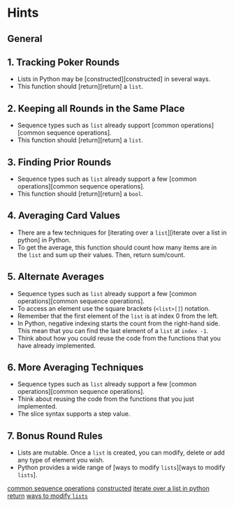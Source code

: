 # Hints

## General

## 1. Tracking Poker Rounds

- Lists in Python may be [constructed][constructed] in several ways.
- This function should [return][return] a `list`.

## 2. Keeping all Rounds in the Same Place

- Sequence types such as `list` already support [common operations][common sequence operations].
- This function should [return][return] a `list`.

## 3. Finding Prior Rounds

- Sequence types such as `list` already support a few [common operations][common sequence operations].
- This function should [return][return] a `bool`.

## 4. Averaging Card Values

- There are a few techniques for [iterating over a `list`][iterate over a list in python] in Python.
- To get the average, this function should count how many items are in the `list` and sum up their values. Then, return sum/count.

## 5. Alternate Averages

- Sequence types such as `list` already support a few [common operations][common sequence operations].
- To access an element use the square brackets (`<list>[]`) notation.
- Remember that the first element of the `list` is at index 0 from the left.
- In Python, negative indexing starts the count from the right-hand side. This mean that you can find the last element of a `list` at `index -1`.
- Think about how you could reuse the code from the functions that you have already implemented.

## 6. More Averaging Techniques

- Sequence types such as `list` already support a few [common operations][common sequence operations].
- Think about reusing the code from the functions that you just implemented.
- The slice syntax supports a step value.

## 7. Bonus Round Rules

- Lists are mutable. Once a `list` is created, you can modify, delete or add any type of element you wish.
- Python provides a wide range of [ways to modify `lists`][ways to modify `lists`].


[common sequence operations](https://docs.python.org/3/library/stdtypes.html#sequence-types-list-tuple-range)
[constructed](https://docs.python.org/3/library/stdtypes.html#list)
[iterate over a list in python](https://www.geeksforgeeks.org/iterate-over-a-list-in-python/)
[return](https://www.w3schools.com/python/ref_keyword_return.asp)
[ways to modify `lists`](https://realpython.com/python-lists-tuples/#lists-are-mutable)

